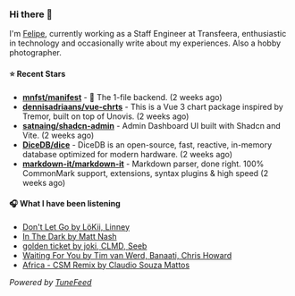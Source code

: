 ### Hi there 👋

I'm [Felipe](https://felipevm.com), currently working as a Staff Engineer at Transfeera, enthusiastic in technology and occasionally write about my experiences. Also a hobby photographer.

#### ⭐ Recent Stars
- **[mnfst/manifest](https://github.com/mnfst/manifest)** - 🦚 The 1-file backend.  (2 weeks ago)
- **[dennisadriaans/vue-chrts](https://github.com/dennisadriaans/vue-chrts)** - This is a Vue 3 chart package inspired by Tremor, built on top of Unovis. (2 weeks ago)
- **[satnaing/shadcn-admin](https://github.com/satnaing/shadcn-admin)** - Admin Dashboard UI built with Shadcn and Vite. (2 weeks ago)
- **[DiceDB/dice](https://github.com/DiceDB/dice)** - DiceDB is an open-source, fast, reactive, in-memory database optimized for modern hardware. (2 weeks ago)
- **[markdown-it/markdown-it](https://github.com/markdown-it/markdown-it)** - Markdown parser, done right. 100% CommonMark support, extensions, syntax plugins &amp; high speed (2 weeks ago)

#### 🎧 What I have been listening
- [Don&#39;t Let Go by LöKii, Linney](https://open.spotify.com/track/2euAOmCCo8I9C54m8G3qAT)
- [In The Dark by Matt Nash](https://open.spotify.com/track/65akqGrZ7T4obDYd8xJ41h)
- [golden ticket by joki, CLMD, Seeb](https://open.spotify.com/track/469uECya9GDoi1Siir0bnz)
- [Waiting For You by Tim van Werd, Banaati, Chris Howard](https://open.spotify.com/track/11N9ghjDoWYS3wB5y16HL7)
- [Africa - CSM Remix by Claudio Souza Mattos](https://open.spotify.com/track/1Hfxf3cqZ1v5rWFdaOrTcV)

_Powered by [TuneFeed](https://tunefeed.app?ref=github.com)_
